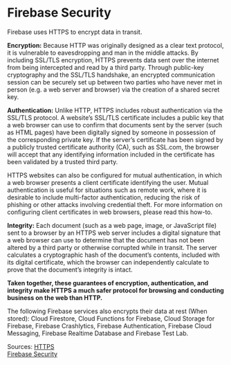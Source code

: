 # Firebase Security
Firebase uses HTTPS to encrypt data in transit.  

**Encryption:** Because HTTP was originally designed as a clear text protocol, it is vulnerable to eavesdropping and man in the middle attacks. By including SSL/TLS encryption, HTTPS prevents data sent over the internet from being intercepted and read by a third party. Through public-key cryptography and the SSL/TLS handshake, an encrypted communication session can be securely set up between two parties who have never met in person (e.g. a web server and browser) via the creation of a shared secret key.

**Authentication:** Unlike HTTP, HTTPS includes robust authentication via the SSL/TLS protocol. A website’s SSL/TLS certificate includes a public key that a web browser can use to confirm that documents sent by the server (such as HTML pages) have been digitally signed by someone in possession of the corresponding private key. If the server’s certificate has been signed by a publicly trusted certificate authority (CA), such as SSL.com, the browser will accept that any identifying information included in the certificate has been validated by a trusted third party.

HTTPS websites can also be configured for mutual authentication, in which a web browser presents a client certificate identifying the user. Mutual authentication is useful for situations such as remote work, where it is desirable to include multi-factor authentication, reducing the risk of phishing or other attacks involving credential theft. For more information on configuring client certificates in web browsers, please read this how-to.

**Integrity:** Each document (such as a web page, image, or JavaScript file) sent to a browser by an HTTPS web server includes a digital signature that a web browser can use to determine that the document has not been altered by a third party or otherwise corrupted while in transit. The server calculates a cryptographic hash of the document’s contents, included with its digital certificate, which the browser can independently calculate to prove that the document’s integrity is intact.

**Taken together, these guarantees of encryption, authentication, and integrity make HTTPS a much safer protocol for browsing and conducting business on the web than HTTP.**

The following Firebase services also encrypts their data at rest (When stored):
Cloud Firestore, Cloud Functions for Firebase, Cloud Storage for Firebase, Firebase Crashlytics, Firebase Authentication, Firebase Cloud Messaging, Firebase Realtime Database and Firebase Test Lab.

Sources:
[HTTPS](https://www.ssl.com/faqs/what-is-https/)  
[Firebase Security](https://firebase.google.com/support/privacy#security_information)
